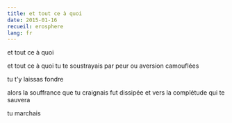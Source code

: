 ```yaml
---
title: et tout ce à quoi
date: 2015-01-16
recueil: erosphere
lang: fr
---
```


et tout ce à quoi

et tout ce à quoi tu te soustrayais
par peur ou aversion camouflées

tu t'y laissas fondre

alors la souffrance que tu craignais fut dissipée
et vers la complétude qui te sauvera

tu marchais
